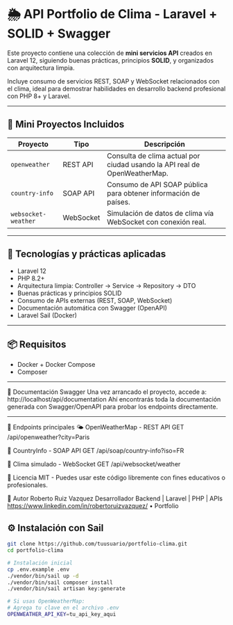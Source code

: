# 🌦️ API Portfolio de Clima - Laravel + SOLID + Swagger

Este proyecto contiene una colección de **mini servicios API** creados en Laravel 12, siguiendo buenas prácticas, principios **SOLID**, y organizados con arquitectura limpia.

Incluye consumo de servicios REST, SOAP y WebSocket relacionados con el clima, ideal para demostrar habilidades en desarrollo backend profesional con PHP 8+ y Laravel.

---

## 🧱 Mini Proyectos Incluidos

| Proyecto                          | Tipo       | Descripción                                                                 |
|----------------------------------|------------|-----------------------------------------------------------------------------|
| `openweather`                    | REST API   | Consulta de clima actual por ciudad usando la API real de OpenWeatherMap.  |
| `country-info`                   | SOAP API   | Consumo de API SOAP pública para obtener información de países.            |
| `websocket-weather`              | WebSocket  | Simulación de datos de clima vía WebSocket con conexión real.              |

---

## 🚀 Tecnologías y prácticas aplicadas

- Laravel 12
- PHP 8.2+
- Arquitectura limpia: Controller → Service → Repository → DTO
- Buenas prácticas y principios SOLID
- Consumo de APIs externas (REST, SOAP, WebSocket)
- Documentación automática con Swagger (OpenAPI)
- Laravel Sail (Docker)

---

## 📦 Requisitos

- Docker + Docker Compose
- Composer

---

📑 Documentación Swagger
Una vez arrancado el proyecto, accede a:
http://localhost/api/documentation
Ahí encontrarás toda la documentación generada con Swagger/OpenAPI para probar los endpoints directamente.

---

🧪 Endpoints principales
🌤 OpenWeatherMap - REST API
GET /api/openweather?city=Paris

🧴 CountryInfo - SOAP API
GET /api/soap/country-info?iso=FR

📡 Clima simulado - WebSocket
GET /api/websocket/weather

🧾 Licencia
MIT - Puedes usar este código libremente con fines educativos o profesionales.

🤝 Autor
Roberto Ruiz Vazquez
Desarrollador Backend | Laravel | PHP | APIs
https://www.linkedin.com/in/robertoruizvazquez/ • Portfolio

## ⚙️ Instalación con Sail

```bash
git clone https://github.com/tuusuario/portfolio-clima.git
cd portfolio-clima

# Instalación inicial
cp .env.example .env
./vendor/bin/sail up -d
./vendor/bin/sail composer install
./vendor/bin/sail artisan key:generate

# Si usas OpenWeatherMap:
# Agrega tu clave en el archivo .env
OPENWEATHER_API_KEY=tu_api_key_aqui


